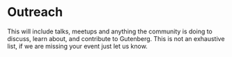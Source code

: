 # Outreach

This will include talks, meetups and anything the community is doing to discuss, learn about, and contribute to Gutenberg. This is not an exhaustive list, if we are missing your event just let us know.

